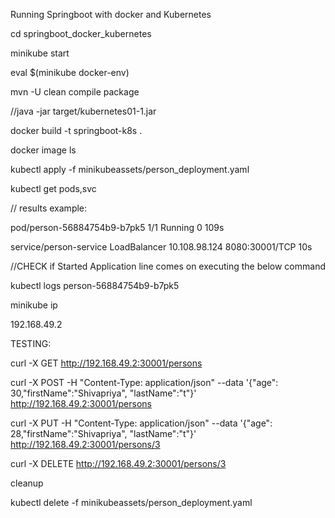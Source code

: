Running Springboot with docker and Kubernetes

cd springboot_docker_kubernetes


minikube start


eval $(minikube docker-env)


mvn -U clean compile package


//java -jar target/kubernetes01-1.jar


docker build -t  springboot-k8s .


docker image ls


kubectl apply -f minikubeassets/person_deployment.yaml


kubectl get pods,svc

// results example:

pod/person-56884754b9-b7pk5                   1/1     Running   0          109s



service/person-service    LoadBalancer   10.108.98.124   <pending>     8080:30001/TCP   10s


//CHECK if Started Application line comes on executing the below command


 kubectl logs person-56884754b9-b7pk5


 minikube ip

 192.168.49.2

TESTING:



curl -X GET http://192.168.49.2:30001/persons


curl -X POST -H "Content-Type: application/json" --data '{"age": 30,"firstName":"Shivapriya", "lastName":"t"}' http://192.168.49.2:30001/persons


curl -X PUT -H "Content-Type: application/json" --data '{"age": 28,"firstName":"Shivapriya", "lastName":"t"}' http://192.168.49.2:30001/persons/3


curl -X DELETE http://192.168.49.2:30001/persons/3


cleanup


kubectl delete -f minikubeassets/person_deployment.yaml
